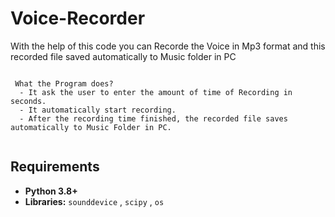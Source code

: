 # Voice-Recorder
With the help of this code you can Recorde the Voice in Mp3 format and this recorded file saved automatically to Music folder in PC


```

 What the Program does?
  - It ask the user to enter the amount of time of Recording in seconds.
  - It automatically start recording.
  - After the recording time finished, the recorded file saves automatically to Music Folder in PC.
  
```





## Requirements

- **Python 3.8+**
- **Libraries:** `sounddevice` , `scipy` , `os`




 
